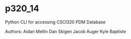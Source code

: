 # p320_14
Python CLI for accessing CSCI320 PDM Database

Authors:
Aidan Mellin
Dan Skigen
Jacob Auger
Kyle Baptiste
